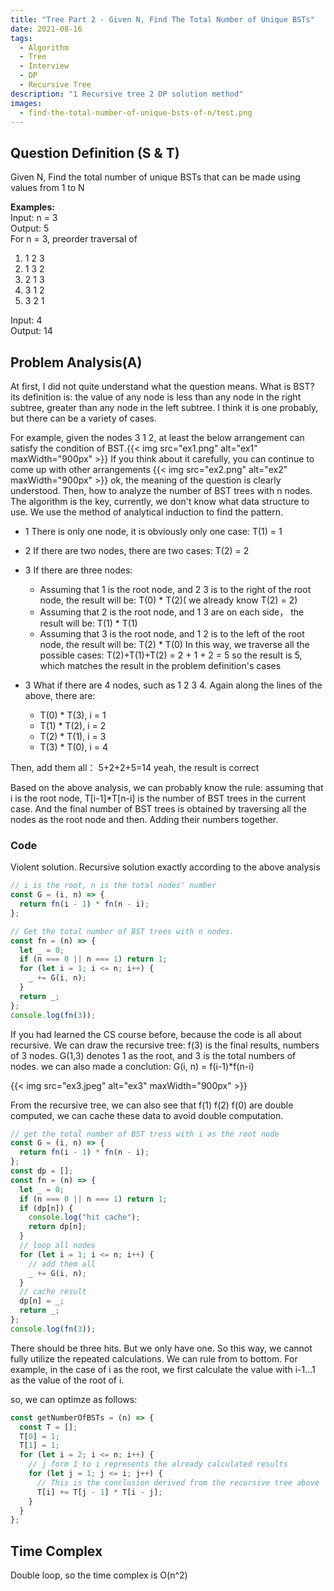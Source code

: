 ```yaml
---
title: "Tree Part 2 - Given N, Find The Total Number of Unique BSTs"
date: 2021-08-16
tags:
  - Algorithm
  - Tree
  - Interview
  - DP
  - Recursive Tree
description: "1 Recursive tree 2 DP solution method"
images:
  - find-the-total-number-of-unique-bsts-of-n/test.png
---
```


## Question Definition (S & T)

Given N, Find the total number of unique BSTs that can be made using values from 1 to N

**Examples:**  
Input: n = 3  
Output: 5  
For n = 3, preorder traversal of

1. 1 2 3
2. 1 3 2
3. 2 1 3
4. 3 1 2
5. 3 2 1

Input: 4  
Output: 14

## Problem Analysis(A)

At first, I did not quite understand what the question means. What is BST? its definition is: the value of any node is less than any node in the right subtree, greater than any node in the left subtree. I think it is one probably, but there can be a variety of cases.

For example, given the nodes 3 1 2, at least the below arrangement can satisfy the condition of BST.{{< img src="ex1.png" alt="ex1" maxWidth="900px" >}} If you think about it carefully, you can continue to come up with other arrangements {{< img src="ex2.png" alt="ex2" maxWidth="900px" >}}
ok, the meaning of the question is clearly understood. Then, how to analyze the number of BST trees with n nodes. The algorithm is the key, currently, we don't know what data structure to use. We use the method of analytical induction to find the pattern.

- 1 There is only one node, it is obviously only one case: T(1) = 1
- 2 If there are two nodes, there are two cases: T(2) = 2
- 3 If there are three nodes:

  - Assuming that 1 is the root node, and 2 3 is to the right of the root node, the result will be: T(0) \* T(2)( we already know T(2) = 2)
  - Assuming that 2 is the root node, and 1 3 are on each side， the result will be: T(1) \* T(1)
  - Assuming that 3 is the root node, and 1 2 is to the left of the root node, the result will be: T(2) \* T(0)
    In this way, we traverse all the possible cases: T(2)+T(1)+T(2) = 2 + 1 + 2 = 5
    so the result is 5, which matches the result in the problem definition's cases

- 3 What if there are 4 nodes, such as 1 2 3 4. Again along the lines of the above, there are:
  - T(0) \* T(3), i = 1
  - T(1) \* T(2), i = 2
  - T(2) \* T(1), i = 3
  - T(3) \* T(0), i = 4

Then, add them all： 5+2+2+5=14 yeah, the result is correct

Based on the above analysis, we can probably know the rule: assuming that i is the root node, T[i-1]\*T[n-i] is the number of BST trees in the current case. And the final number of BST trees is obtained by traversing all the nodes as the root node and then. Adding their numbers together.

### Code

Violent solution. Recursive solution exactly according to the above analysis

```javascript
// i is the root, n is the total nodes' number
const G = (i, n) => {
  return fn(i - 1) * fn(n - i);
};

// Get the total number of BST trees with n nodes.
const fn = (n) => {
  let _ = 0;
  if (n === 0 || n === 1) return 1;
  for (let i = 1; i <= n; i++) {
    _ += G(i, n);
  }
  return _;
};
console.log(fn(3));
```

If you had learned the CS course before, because the code is all about recursive. We can draw the recursive tree: f(3) is the final results, numbers of 3 nodes. G(1,3) denotes 1 as the root, and 3 is the total numbers of nodes.
we can also made a conclution: G(i, n) = f(i-1)\*f(n-i)

{{< img src="ex3.jpeg" alt="ex3" maxWidth="900px" >}}

From the recursive tree, we can also see that f(1) f(2) f(0) are double computed, we can cache these data to avoid double computation.

```js
// get the total number of BST tress with i as the root node
const G = (i, n) => {
  return fn(i - 1) * fn(n - i);
};
const dp = [];
const fn = (n) => {
  let _ = 0;
  if (n === 0 || n === 1) return 1;
  if (dp[n]) {
    console.log("hit cache");
    return dp[n];
  }
  // loop all nodes
  for (let i = 1; i <= n; i++) {
    // add them all
    _ += G(i, n);
  }
  // cache result
  dp[n] = _;
  return _;
};
console.log(fn(3));
```

There should be three hits. But we only have one. So this way, we cannot fully utilize the repeated calculations. We can rule from to bottom. For example, in the case of i as the root, we first calculate the value with i-1...1 as the value of the root of i.

so, we can optimze as follows:

```js
const getNumberOfBSTs = (n) => {
  const T = [];
  T[0] = 1;
  T[1] = 1;
  for (let i = 2; i <= n; i++) {
    // j form 1 to i represents the already calculated results
    for (let j = 1; j <= i; j++) {
      // This is the conclusion derived from the recursive tree above
      T[i] += T[j - 1] * T[i - j];
    }
  }
};
```

## Time Complex

Double loop, so the time complex is O(n^2)
